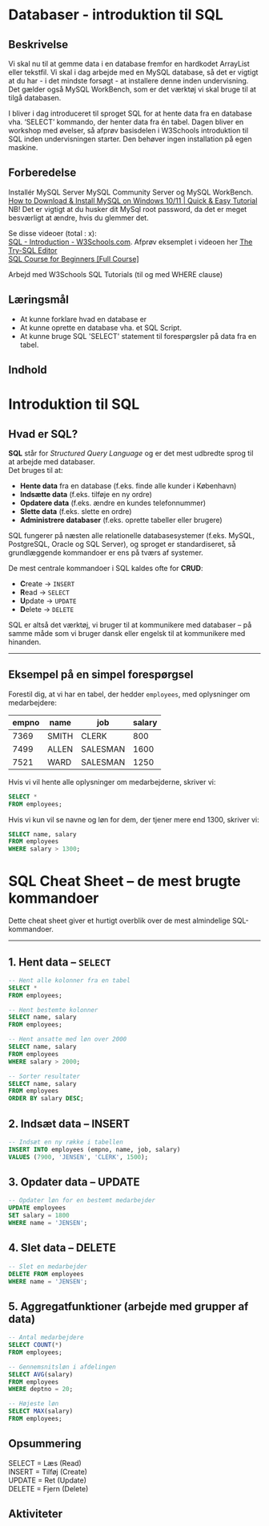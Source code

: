 # Databaser - introduktion til SQL

## Beskrivelse
Vi skal nu til at gemme data i en database fremfor en hardkodet ArrayList eller tekstfil.
Vi skal i dag arbejde med en MySQL database, så det er vigtigt at du har - i det mindste forsøgt - at installere denne inden undervisning.  Det gælder også MySQL WorkBench, som er det værktøj vi skal bruge til at tilgå databasen. 

I bliver i dag introduceret til sproget SQL for at hente data fra en database vha. ‘SELECT’ kommando, der henter data fra én tabel.
Dagen bliver en workshop med øvelser, så afprøv basisdelen i W3Schools introduktion til SQL inden undervisningen starter. Den behøver ingen installation på egen maskine.

## Forberedelse
Installér MySQL Server MySQL Community Server og MySQL WorkBench.  
[How to Download & Install MySQL on Windows 10/11 | Quick & Easy Tutorial](https://www.youtube.com/watch?v=AaISTiooIVU)  
NB! Det er vigtigt at du husker dit MySql root password, da det er meget besværligt at ændre, hvis du glemmer det. 

Se disse videoer (total : x):  
[SQL - Introduction - W3Schools.com](https://www.youtube.com/watch?v=zpnHsWOy0RY). Afprøv eksemplet i videoen her [The Try-SQL Editor](https://www.w3schools.com/sql/trysql.asp?filename=trysql_select_all)  
[SQL Course for Beginners [Full Course]](https://www.youtube.com/watch?v=7S_tz1z_5bA)

Arbejd med W3Schools SQL Tutorials (til og med WHERE clause)

## Læringsmål
- At kunne forklare hvad en database er
- At kunne oprette en database vha. et SQL Script.
- At kunne bruge SQL 'SELECT' statement til forespørgsler på data fra en tabel.

## Indhold
# Introduktion til SQL  

## Hvad er SQL?  

**SQL** står for *Structured Query Language* og er det mest udbredte sprog til at arbejde med databaser.  
Det bruges til at:  

- **Hente data** fra en database (f.eks. finde alle kunder i København)  
- **Indsætte data** (f.eks. tilføje en ny ordre)  
- **Opdatere data** (f.eks. ændre en kundes telefonnummer)  
- **Slette data** (f.eks. slette en ordre)  
- **Administrere databaser** (f.eks. oprette tabeller eller brugere)  

SQL fungerer på næsten alle relationelle databasesystemer (f.eks. MySQL, PostgreSQL, Oracle og SQL Server), og sproget er standardiseret, så grundlæggende kommandoer er ens på tværs af systemer.  

De mest centrale kommandoer i SQL kaldes ofte for **CRUD**:  
- **C**reate → `INSERT`  
- **R**ead → `SELECT`  
- **U**pdate → `UPDATE`  
- **D**elete → `DELETE`  

SQL er altså det værktøj, vi bruger til at kommunikere med databaser – på samme måde som vi bruger dansk eller engelsk til at kommunikere med hinanden.  

---

## Eksempel på en simpel forespørgsel  

Forestil dig, at vi har en tabel, der hedder `employees`, med oplysninger om medarbejdere:  

| empno | name     | job        | salary |
|-------|----------|------------|--------|
| 7369  | SMITH    | CLERK      | 800    |
| 7499  | ALLEN    | SALESMAN   | 1600   |
| 7521  | WARD     | SALESMAN   | 1250   |

Hvis vi vil hente alle oplysninger om medarbejderne, skriver vi:  

```sql
SELECT * 
FROM employees;
```
Hvis vi kun vil se navne og løn for dem, der tjener mere end 1300, skriver vi:  
```sql
SELECT name, salary
FROM employees
WHERE salary > 1300;
```
# SQL Cheat Sheet – de mest brugte kommandoer  

Dette cheat sheet giver et hurtigt overblik over de mest almindelige SQL-kommandoer.  

---

## 1. Hent data – `SELECT`  
```sql
-- Hent alle kolonner fra en tabel
SELECT * 
FROM employees;

-- Hent bestemte kolonner
SELECT name, salary 
FROM employees;

-- Hent ansatte med løn over 2000
SELECT name, salary 
FROM employees
WHERE salary > 2000;

-- Sorter resultater
SELECT name, salary 
FROM employees
ORDER BY salary DESC;
```
## 2. Indsæt data – INSERT
```sql
-- Indsæt en ny række i tabellen
INSERT INTO employees (empno, name, job, salary)
VALUES (7900, 'JENSEN', 'CLERK', 1500);
```
## 3. Opdater data – UPDATE
```sql
-- Opdater løn for en bestemt medarbejder
UPDATE employees
SET salary = 1800
WHERE name = 'JENSEN';
```
## 4. Slet data – DELETE
```sql
-- Slet en medarbejder
DELETE FROM employees
WHERE name = 'JENSEN';
```

## 5. Aggregatfunktioner (arbejde med grupper af data)
```sql
-- Antal medarbejdere
SELECT COUNT(*) 
FROM employees;

-- Gennemsnitsløn i afdelingen
SELECT AVG(salary) 
FROM employees
WHERE deptno = 20;

-- Højeste løn
SELECT MAX(salary) 
FROM employees;
```
## Opsummering  
SELECT = Læs (Read)  
INSERT = Tilføj (Create)  
UPDATE = Ret (Update)  
DELETE = Fjern (Delete)  

## Aktiviteter

